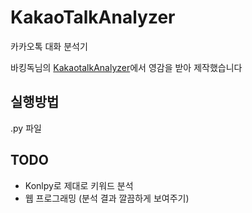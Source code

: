 
# KakaoTalkAnalyzer
카카오톡 대화 분석기

바킹독님의 [KakaotalkAnalyzer](https://github.com/encrypted-def/KakaotalkAnalyzer )에서 영감을 받아 제작했습니다

## 실행방법
.py 파일 

## TODO
- Konlpy로 제대로 키워드 분석
- 웹 프로그래밍 (분석 결과 깔끔하게 보여주기)
